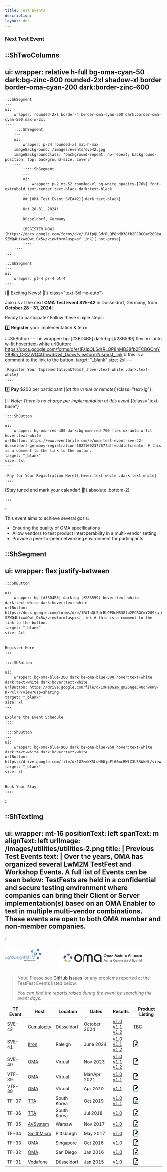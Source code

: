 ```yaml
---
title: Test Events
description:
layout: doc
---
```


### Next Test Event

::ShTwoColumns
---
ui:
    wrapper: relative h-full bg-oma-cyan-50 dark:bg-zinc-800 rounded-2xl shadow-xl border border-oma-cyan-200 dark:border-zinc-600
---
    :::ShSegment
    ---
    ui:
        wrapper: rounded-2xl border-4 border-oma-cyan-300 dark:border-oma-cyan-500 max-w-2xl 
    ---
        ::::ShSegment
        ---
        ui:
            wrapper: p-24 rounded-xl max-h-max
        imageBackground: /images/events/sve42.jpg
        imageBackgroundClass: 'background-repeat: no-repeat; background-position: top; background-size: cover;'
        ---
            :::::ShSegment
            ---
            ui:
                wrapper: p-2 mt-52 rounded-xl bg-white opacity-[70%] font-extrabold text-center text-black dark:text-black
            ---
            ## [OMA Test Event SVE#42]{.dark:text-black}

            Oct 28-31, 2024!

            Düsseldorf, Germany

            [REGISTER NOW](https://docs.google.com/forms/d/e/1FAIpQLSdrRLQP8nMB38fb2FCBGCmY289ka_C-SZWQ4UtxwdQwt_Dx5w/viewform?usp=sf_link){.not-prose}
            :::::
        ::::
    :::

    :::ShSegment
    ---
    ui:
        wrapper: pl-4 pr-4 pt-4
    ---

   [🚀 Exciting News! 🚀]{ class="text-3xl mx-auto"} 

   Join us at the next **OMA Test Event SVE-42** in Dusseldorf, Germany, from **October 28 - 31, 2024**!

   Ready to participate? Follow these simple steps:

   1️⃣ **Register** your implementation & team.

   ::::ShButton
    ---
    ui:
        wrapper: bg-[#3BD4B5] dark:bg-[#28B599] flex mx-auto w-fit hover:text-white
    urlButton: https://docs.google.com/forms/d/e/1FAIpQLSdrRLQP8nMB38fb2FCBGCmY289ka_C-SZWQ4UtxwdQwt_Dx5w/viewform?usp=sf_link # this is a comment to the link to the button.
    target: "_blank"
    size: 2xl 
    ---

    [Register Your Implementation&Team]{.hover:text-white .dark:text-white}
    ::::

   2️⃣ **Pay** $200 per participant [(_at the venue or remote_)]{class="text-lg"}.

   [💡 _Note: There is no charge per implementation at this event_.]{class="text-base"}

    ::::ShButton
    ---
    ui:
        wrapper: bg-oma-red-400 dark:bg-oma-red-700 flex mx-auto w-fit hover:text-white
    urlButton: https://www.eventbrite.com/e/oma-test-event-sve-42-dusseldorf-germany-registration-1022160237787?aff=oddtdtcreator # this is a comment to the link to the button.
    target: "_blank"
    size: 2xl 
    ---

    [Pay for Your Registration Here]{.hover:text-white .dark:text-white}
    ::::

   [Stay tuned and mark your calendar! 📅]{.absolute .bottom-2}

    :::
::

This event aims to achieve several goals:

* Ensuring the quality of OMA specifications
* Allow vendors to test product interoperability in a multi-vendor setting
* Provide a peer-to-peer networking environment for participants

::ShSegment
---
ui:
    wrapper: flex justify-between
---
    :::ShButton
    ---
    ui:
        wrapper: bg-[#3BD4B5] dark:bg-[#28B599] hover:text-white dark:text-white dark:hover:text-white
    urlButton: https://docs.google.com/forms/d/e/1FAIpQLSdrRLQP8nMB38fb2FCBGCmY289ka_C-SZWQ4UtxwdQwt_Dx5w/viewform?usp=sf_link # this is a comment to the link to the button.
    target: "_blank"
    size: 2xl 
    ---

    Register Here
    :::

    ::::ShButton
    ---
    ui:
        wrapper: bg-oma-blue-300 dark:bg-oma-blue-500 hover:text-white dark:text-white dark:hover:text-white
    urlButton: https://drive.google.com/file/d/1XHa0Gsm_qm25ngeJ4OqnvKW8-D-PKl7P/view?usp=sharing
    target: "_blank"
    size: xl 
    ---

    Explore the Event Schedule
    ::::  

    ::::ShButton
    ---
    ui:
        wrapper: bg-oma-blue-900 dark:bg-oma-blue-950 hover:text-white dark:text-white dark:hover:text-white
    urlButton: https://drive.google.com/file/d/1G2emkKSLoH0UjpFl66mcBWtX3U3SWkNt/view
    target: "_blank"
    size: xl 
    ---

    Book Your Stay
    ::::
::

::ShTextImg
---
ui:
    wrapper: mt-16
positionText: left
spanText: m
alignText: left
urlImage: /images/utilities/utilities-2.png
title: |
  Previous Test Events
text: |
    Over the years, OMA has organized several LwM2M TestFest and Workshop Events. A full list of Events can be seen below:
    TestFests are held in a confidential and secure testing environment where
    companies can bring their Client or Server implementation(s) based on an OMA
    Enabler to test in multiple multi-vendor combinations. These events are open to
    both OMA member and non-member companies.
---
::

<style>
  .row {
    display: flex;
    padding-top: 10px;
  }
  .first-column {
    width: 85%;
  }
  .second-column {
    padding-left: 4em;
    padding-right: 4em;
    text-align: center;
  }
</style>
<div>
  <div class="row">
    <div class="first-column">
    <img src="/images/oma2.png" />
  </div>
  <div class="second-column">
    <img src="/images/oma-old-logo.png"/> <!-- not presenting nicely in dark mode; need one with white fonts -->
  </div> 
</div>


> Note: Please see <a href="https://github.com/OpenMobileAlliance/OMA_LwM2M_for_Developers/issues" target="_blank">GitHub Issues</a> for any problems reported at the TestFest Events listed below.
>
>  _You can find the reports raised during the event by searching the event days._
<table>
    <thead>
        <tr>
            <th>TF Event</th>
            <th>Host</th>
            <th>Location</th>
            <th>Dates</th>
            <th>Results</th>
            <th>Product Listing</th>     
        </tr>
    </thead>
    <tbody>
        <tr>
            <td>SVE-42</td>
            <td><a href="https://www.softwareag.com/" target="_blank">Cumulocity</a></td>
            <td>Düsseldorf</td>
            <td>October 2024</td>
            <td>
            <a href="https://openmobilealliance.org/test_events/SVE-41/Test%20Results/OMA-SVE-41-Raleigh%20USA-10-13%20June%202024_Event-Conglomerated-Test_Results-LwM2M%20v1_0.pdf" target="_blank"> v1.0</a></br>
            <a href="https://openmobilealliance.org/test_events/SVE-41/Test%20Results/OMA-SVE-41%20(Raleigh,USA),%2010-13%20June%202024_Event%20Conglomerated-Test_Results-LwM2M%20v1_1.pdf" target="_blank"> v1.1</a></br>
            <a href="https://openmobilealliance.org/test_events/SVE-41/Test%20Results/OMA-SVE-41%20(Raleigh,USA),%2010-13%20June%202024_Event%20Conglomerated-Test_Results-LwM2M%20v1_2.pdf" target="_blank"> v1.2</a> 
            </td>
            <td><a href="" target="_blank">TBC</a></td>
        </tr>
        <tr>
            <td>SVE-41</td>
            <td><a href="https://na.itron.com/" target="_blank">Itron</a></td>
            <td>Raleigh</td>
            <td>June 2024</td>
            <td>
            <a href="https://openmobilealliance.org/test_events/SVE-41/Test%20Results/OMA-SVE-41-Raleigh%20USA-10-13%20June%202024_Event-Conglomerated-Test_Results-LwM2M%20v1_0.pdf" target="_blank"> v1.0</a></br>
            <a href="https://openmobilealliance.org/test_events/SVE-41/Test%20Results/OMA-SVE-41%20(Raleigh,USA),%2010-13%20June%202024_Event%20Conglomerated-Test_Results-LwM2M%20v1_1.pdf" target="_blank"> v1.1</a></br>
            <a href="https://openmobilealliance.org/test_events/SVE-41/Test%20Results/OMA-SVE-41%20(Raleigh,USA),%2010-13%20June%202024_Event%20Conglomerated-Test_Results-LwM2M%20v1_2.pdf" target="_blank"> v1.2</a> 
            </td>
            <td><a href="/lwm2m/community/product-listing" target="_blank"><img src="/images/events/page.png"  alt="Product Listing Webpage"></a></td>
        </tr>
        <tr>
            <td>SVE-40</td>
            <td><a href="" target="_blank">OMA</a></td>
            <td>Virtual</td>
            <td>Nov 2023</td>
             <td><a href="https://openmobilealliance.org/test_events/VSVE-40/SVE-40_15-21-Nov-2023_Event-Conglomerated-Test-Results-LwM2M-v1_0.pdf" target="_blank"> v1.0</a></br> 
             <a href="https://openmobilealliance.org/test_events/VSVE-40/SVE-40_15-21-Nov-2023_Event-Conglomerated-Test-Results-LwM2M-v1_1.pdf" target="_blank"> v1.1</a></br>
             <a href="https://openmobilealliance.org/test_events/VSVE-40/SVE-40_15-21-Nov-2023_Event-Conglomerated-Test-Results-LwM2M-v1_2.pdf" target="_blank"> v1.2</a>
             </td>
            <td><a href="/lwm2m/community/product-listing" target="_blank"><img src="/images/events/page.png"  alt="Product Listing Webpage"></a></td>
        </tr>
        <tr>
            <td>VTF-39</td>
            <td><a href="" target="_blank">OMA</a></td>
            <td>Virtual</td>
            <td>Mar/Apr 2021</td>
            <td><a href="https://www.openmobilealliance.org/test_events/VTF-39/Mar_2021_VTF_Summary_and_Results_v1.0.pdf" target="_blank"> v1.0</a> </br> <a href="https://www.openmobilealliance.org/test_events/VTF-39/Mar_2021_VTF_Summary_and_Results.pdf" target="_blank"> v1.1</a></td>
            <td><a href="/lwm2m/community/product-listing" target="_blank"><img src="/images/events/page.png"  alt="Product Listing Webpage"></a></td>
        </tr>
        <tr>
            <td>VTF-38</td>
            <td><a href="" target="_blank">OMA</a></td>
            <td>Virtual</td>
            <td>Apr 2020</td>
            <td><a href="https://www.openmobilealliance.org/test_events/VTF-38/Virtual_Apr_2020_All_Test_Results.pdf" target="_blank"> v1.1</a></td>
            <td><a href="/lwm2m/community/product-listing" target="_blank"><img src="/images/events/page.png"  alt="Product Listing Webpage"></a></td>
        </tr>
        <tr>
            <td>TF-37</td>
            <td><a href="http://www.tta.or.kr/" target="_blank">TTA</a></td>
            <td>South Korea</td>
            <td>Oct 2019</td>
            <td><a href="https://www.openmobilealliance.org/test_events/TF-37/Korea_Oct_2019_v1_0_Consolidated_Test_Results.pdf" target="_blank"> v1.0</a> </br><a href="https://www.openmobilealliance.org/test_events/TF-37/Korea_Oct_2019_v1_1_Consolidated_Test_Results.pdf" target="_blank"> v1.1</a> </td>
            <td><a href="/lwm2m/community/product-listing" target="_blank"><img src="/images/events/page.png"  alt="Product Listing Webpage"></a></td>
        </tr>
        <tr>
            <td>TF-36</td>
            <td><a href="http://www.tta.or.kr/" target="_blank">TTA</a></td>
            <td>South Korea</td>
            <td>Jul 2018</td>
            <td><a href="https://www.openmobilealliance.org/test_events/TF-36/Korea_July_2018_All_Test_Results.pdf" target="_blank"> v1.0</a></td>
            <td><a href="/lwm2m/community/product-listing" target="_blank"><img src="/images/events/page.png"  alt="Product Listing Webpage"></a></td>
        </tr>
        <tr>
            <td>TF-35</td>
            <td><a href="https://www.avsystem.com/" target="_blank">AVSystem</a></td>
            <td>Warsaw</td>
            <td>Nov 2017</td>
            <td><a href="https://www.openmobilealliance.org/test_events/TF-35/Warsaw_Nov_2017_All_Test_Results.pdf" target="_blank"> v1.0</a></td>
            <td><a href="/lwm2m/community/product-listing" target="_blank"><img src="/images/events/page.png"  alt="Product Listing Webpage"></a></td>
        </tr>
        <tr>
            <td>TF-34</td>
            <td><a href="https://www.smithmicro.com/" target="_blank">SmithMicro</a></td>
            <td>Pittsburgh</td>
            <td>May 2017</td>
            <td><a href="https://www.openmobilealliance.org/test_events/TF-34/TestFest-Summary-Document.pdf" target="_blank"> v1.0</a></td>
            <td><a href="/lwm2m/community/product-listing" target="_blank"><img src="/images/events/page.png"  alt="Product Listing Webpage"></a></td>
        </tr>
        <tr>
            <td>TF-33</td>
            <td><a href="https://lwm2m.openmobilealliance.org/testfests/" target="_blank">OMA</a></td>
            <td>Singapore</td>
            <td>Oct 2016</td>
            <td><a href="https://www.openmobilealliance.org/test_events/TF-33/OMA-TestFest-Results-Summary-Singapore.pdf" target="_blank"> v1.0</a></td>
            <td><a href="/lwm2m/community/product-listing" target="_blank"><img src="/images/events/page.png"  alt="Product Listing Webpage"></a></td>
        </tr>
        <tr>
            <td>TF-32</td>
            <td><a href="https://lwm2m.openmobilealliance.org/testfests/" target="_blank">OMA</a></td>
            <td>San Diego</td>
            <td>Jan 2016</td>
            <td><a href="https://www.openmobilealliance.org/test_events/TF-32/Jan.2016.TestFest.Summary.Document.pdf" target="_blank"> v1.0</a></td>
            <td><a href="/lwm2m/community/product-listing" target="_blank"><img src="/images/events/page.png"  alt="Product Listing Webpage"></a></td>
        </tr>
        <tr>
            <td>TF-31</td>
            <td><a href="https://www.vodafone.com/" target="_blank">Vodafone</a></td>
            <td>Düsseldorf</td>
            <td>Jan 2015</td>
            <td><a href="https://www.openmobilealliance.org/test_events/TF-31/TestFest%20Summary%20Document.pdf" target="_blank"> v1.0</a></td>
            <td><a href="/lwm2m/community/product-listing" target="_blank"><img src="/images/events/page.png"  alt="Product Listing Webpage"></a></td>
        </tr>
    </body>
</table>